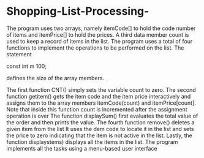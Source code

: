# Shopping-List-Processing-
The program uses two arrays, namely itemCode[] to hold the code number of items and itemPrice[] to hold the prices. A third data member count is used to keep a record of items in the list. The program uses a total of four functions to implement the operations to be performed on the list. The statement

const int m 100;

defines the size of the array members.

The first function CNT() simply sets the variable count to zero. The second function getitem() gets the item code and the item price interactively and assigns them to the array members itemCode(count) and itemPrice[count]. Note that inside this function count is incremented after the assignment operation is over The function displaySum() first evaluates the total value of the order and then prints the value. The fourth function remove() deletes a given item from the list It uses the dem code to locate it in the list and sets the price to zero indicating that the item is not active in the list. Lastly, the function displaystems) displays all the items in the list. 
The program implements all the tasks using a menu-based user interface
